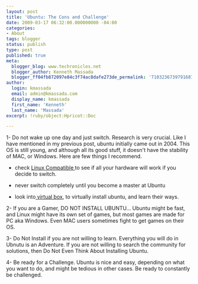 ```yaml
---
layout: post
title: 'Ubuntu: The Cons and Challenge'
date: 2009-03-17 06:32:00.000000000 -04:00
categories:
- About
tags: blogger
status: publish
type: post
published: true
meta:
  blogger_blog: www.techronicles.net
  blogger_author: Kenneth Massada
  blogger_ff04fb872097e84c3f74ac8dafe273de_permalink: '7103236739791687512'
author:
  login: kmassada
  email: admin@kmassada.com
  display_name: kmassada
  first_name: 'Kenneth'
  last_name: 'Massada'
excerpt: !ruby/object:Hpricot::Doc

---
```

<p>1- Do not wake up one day and just switch. Research is very crucial. Like I have mentioned in my previous post, ubuntu initially came out in 2004. This OS is still young, and although all its good stuff, it doesn't have the stability of MAC, or Windows. Here are few things I recommend.
<ul>
<li>check <a href="http://www.linuxcompatible.org/compatlist3.html">Linux Compatible </a> to see if all your hardware will work if you decide to switch.</li>
<p>
<li>never switch completely until you become a master at Ubuntu</li>
<p>
<li>look into<a href="http://www.virtualbox.org/"> virtual box</a>, to virtually install ubuntu, and learn their ways.</li>
</ul>
<p>2- If you are a Gamer, DO NOT INSTALL UBUNTU... Ubuntu might be fast, and Linux might have its own set of games, but most games are made for PC aka Windows. Even MAC users sometimes fight to get games on their OS.</p>
<p>3- Do Not Install if you are not willing to learn. Everything you will do in Ubnutu is an Adventure. If you are not willing to search the community for solutions, then Do Not Even Think About Installing Ubuntu.</p>
<p>4- Be ready for a Challenge. Ubuntu is nice and easy, depending on what you want to do, and might be tedious in other cases. Be ready to constantly be challenged.</p>
